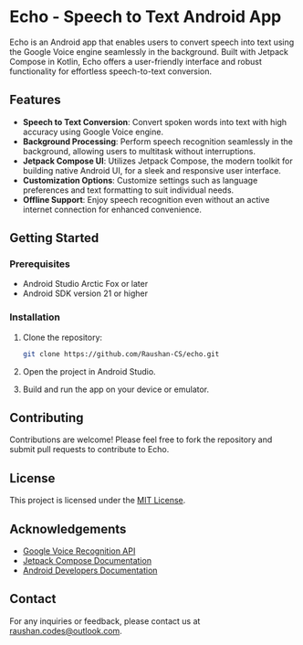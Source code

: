 
# Echo - Speech to Text Android App

Echo is an Android app that enables users to convert speech into text using the Google Voice engine seamlessly in the background. Built with Jetpack Compose in Kotlin, Echo offers a user-friendly interface and robust functionality for effortless speech-to-text conversion.

## Features

- **Speech to Text Conversion**: Convert spoken words into text with high accuracy using Google Voice engine.
- **Background Processing**: Perform speech recognition seamlessly in the background, allowing users to multitask without interruptions.
- **Jetpack Compose UI**: Utilizes Jetpack Compose, the modern toolkit for building native Android UI, for a sleek and responsive user interface.
- **Customization Options**: Customize settings such as language preferences and text formatting to suit individual needs.
- **Offline Support**: Enjoy speech recognition even without an active internet connection for enhanced convenience.



## Getting Started

### Prerequisites

- Android Studio Arctic Fox or later
- Android SDK version 21 or higher

### Installation

1. Clone the repository:
   ```sh
   git clone https://github.com/Raushan-CS/echo.git
   ```

2. Open the project in Android Studio.

3. Build and run the app on your device or emulator.

## Contributing

Contributions are welcome! Please feel free to fork the repository and submit pull requests to contribute to Echo.

## License

This project is licensed under the [MIT License](LICENSE).

## Acknowledgements

- [Google Voice Recognition API](https://developers.google.com/assistant/sdk)
- [Jetpack Compose Documentation](https://developer.android.com/jetpack/compose)
- [Android Developers Documentation](https://developer.android.com/docs)

## Contact

For any inquiries or feedback, please contact us at raushan.codes@outlook.com.
